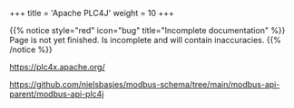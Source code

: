 +++
title = 'Apache PLC4J'
weight = 10
+++

{{% notice style="red" icon="bug" title="Incomplete documentation" %}}
Page is not yet finished. Is incomplete and will contain inaccuracies.
{{% /notice %}}

https://plc4x.apache.org/

https://github.com/nielsbasjes/modbus-schema/tree/main/modbus-api-parent/modbus-api-plc4j